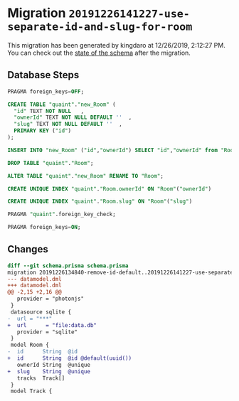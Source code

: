 # Migration `20191226141227-use-separate-id-and-slug-for-room`

This migration has been generated by kingdaro at 12/26/2019, 2:12:27 PM.
You can check out the [state of the schema](./schema.prisma) after the migration.

## Database Steps

```sql
PRAGMA foreign_keys=OFF;

CREATE TABLE "quaint"."new_Room" (
  "id" TEXT NOT NULL   ,
  "ownerId" TEXT NOT NULL DEFAULT ''  ,
  "slug" TEXT NOT NULL DEFAULT ''  ,
  PRIMARY KEY ("id")
);

INSERT INTO "new_Room" ("id","ownerId") SELECT "id","ownerId" from "Room"

DROP TABLE "quaint"."Room";

ALTER TABLE "quaint"."new_Room" RENAME TO "Room";

CREATE UNIQUE INDEX "quaint"."Room.ownerId" ON "Room"("ownerId")

CREATE UNIQUE INDEX "quaint"."Room.slug" ON "Room"("slug")

PRAGMA "quaint".foreign_key_check;

PRAGMA foreign_keys=ON;
```

## Changes

```diff
diff --git schema.prisma schema.prisma
migration 20191226134840-remove-id-default..20191226141227-use-separate-id-and-slug-for-room
--- datamodel.dml
+++ datamodel.dml
@@ -2,15 +2,16 @@
   provider = "photonjs"
 }
 datasource sqlite {
-  url = "***"
+  url      = "file:data.db"
   provider = "sqlite"
 }
 model Room {
-  id      String  @id
+  id      String  @id @default(uuid())
   ownerId String  @unique
+  slug    String  @unique
   tracks  Track[]
 }
 model Track {
```


